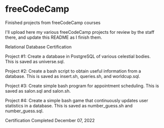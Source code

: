 # freeCodeCamp
Finished projects from freeCodeCamp courses

I'll upload here my various freeCodeCamp projects for review by the staff there, and update this README as I finish them.

Relational Database Certification

  Project #1: Create a database in PostgreSQL of various celestial bodies. This is saved as universe.sql.

  Project #2: Create a bash script to obtain useful information from a database. This is saved as insert.sh, queries.sh, and worldcup.sql.

  Project #3: Create simple bash program for appointment scheduling. This is saved as salon.sql and salon.sh.

  Project #4: Create a simple bash game that continuously updates user statistics in a database. This is saved as number_guess.sh and number_guess.sql.


Certification Completed December 07, 2022
